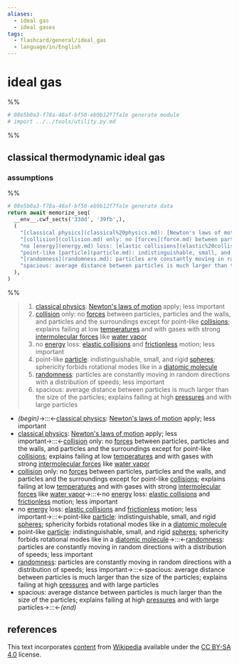 ```yaml
---
aliases:
  - ideal gas
  - ideal gases
tags:
  - flashcard/general/ideal_gas
  - language/in/English
---
```


# ideal gas

%%

```Python
# 08e5b0a3-f78a-46af-bf50-eb9b12f7fa1e generate module
# import ../../tools/utility.py.md
```

%%

## classical thermodynamic ideal gas

### assumptions

%%

```Python
# 08e5b0a3-f78a-46af-bf50-eb9b12f7fa1e generate data
return await memorize_seq(
  __env__.cwf_sects('33dd', '39fb',),
  (
    "[classical physics](classical%20physics.md): [Newton's laws of motion](Newton's%20laws%20of%20motion.md) apply; less important",
    "[collision](collision.md) only: no [forces](force.md) between particles, particles and the walls, and particles and the surroundings except for point-like [collisions](collision.md); explains failing at low [temperatures](temperature.md) and with gases with strong [intermolecular forces](intermolecular%20force.md) like [water vapor](water%20vapor.md)",
    "no [energy](energy.md) loss: [elastic collisions](elastic%20collision.md) and [frictionless](friction.md) motion; less important",
    "point-like [particle](particle.md): indistinguishable, small, and rigid [spheres](sphere.md); sphericity forbids rotational modes like in a [diatomic molecule](diatomic%20molecule.md)",
    "[randomness](randomness.md): particles are constantly moving in random directions with a distribution of speeds; less important",
    "spacious: average distance between particles is much larger than the size of the particles; explains failing at high [pressures](pressure.md) and with large particles",
  ),
)
```

%%

<!--08e5b0a3-f78a-46af-bf50-eb9b12f7fa1e generate section="33dd"--><!-- The following content is generated at 2023-12-13T23:09:10.754806+08:00. Any edits will be overridden! -->

> 1. [classical physics](classical%20physics.md): [Newton's laws of motion](Newton's%20laws%20of%20motion.md) apply; less important
> 2. [collision](collision.md) only: no [forces](force.md) between particles, particles and the walls, and particles and the surroundings except for point-like [collisions](collision.md); explains failing at low [temperatures](temperature.md) and with gases with strong [intermolecular forces](intermolecular%20force.md) like [water vapor](water%20vapor.md)
> 3. no [energy](energy.md) loss: [elastic collisions](elastic%20collision.md) and [frictionless](friction.md) motion; less important
> 4. point-like [particle](particle.md): indistinguishable, small, and rigid [spheres](sphere.md); sphericity forbids rotational modes like in a [diatomic molecule](diatomic%20molecule.md)
> 5. [randomness](randomness.md): particles are constantly moving in random directions with a distribution of speeds; less important
> 6. spacious: average distance between particles is much larger than the size of the particles; explains failing at high [pressures](pressure.md) and with large particles

<!--/08e5b0a3-f78a-46af-bf50-eb9b12f7fa1e-->

<!--08e5b0a3-f78a-46af-bf50-eb9b12f7fa1e generate section="39fb"--><!-- The following content is generated at 2024-01-04T20:17:51.883668+08:00. Any edits will be overridden! -->

- _(begin)_→:::←[classical physics](classical%20physics.md): [Newton's laws of motion](Newton's%20laws%20of%20motion.md) apply; less important <!--SR:!2024-08-28,181,310!2024-05-13,91,290-->
- [classical physics](classical%20physics.md): [Newton's laws of motion](Newton's%20laws%20of%20motion.md) apply; less important→:::←[collision](collision.md) only: no [forces](force.md) between particles, particles and the walls, and particles and the surroundings except for point-like [collisions](collision.md); explains failing at low [temperatures](temperature.md) and with gases with strong [intermolecular forces](intermolecular%20force.md) like [water vapor](water%20vapor.md) <!--SR:!2024-03-27,59,250!2024-12-27,291,330-->
- [collision](collision.md) only: no [forces](force.md) between particles, particles and the walls, and particles and the surroundings except for point-like [collisions](collision.md); explains failing at low [temperatures](temperature.md) and with gases with strong [intermolecular forces](intermolecular%20force.md) like [water vapor](water%20vapor.md)→:::←no [energy](energy.md) loss: [elastic collisions](elastic%20collision.md) and [frictionless](friction.md) motion; less important <!--SR:!2024-03-16,25,270!2024-04-21,83,270-->
- no [energy](energy.md) loss: [elastic collisions](elastic%20collision.md) and [frictionless](friction.md) motion; less important→:::←point-like [particle](particle.md): indistinguishable, small, and rigid [spheres](sphere.md); sphericity forbids rotational modes like in a [diatomic molecule](diatomic%20molecule.md) <!--SR:!2024-03-20,68,270!2024-06-25,121,270-->
- point-like [particle](particle.md): indistinguishable, small, and rigid [spheres](sphere.md); sphericity forbids rotational modes like in a [diatomic molecule](diatomic%20molecule.md)→:::←[randomness](randomness.md): particles are constantly moving in random directions with a distribution of speeds; less important <!--SR:!2024-04-03,78,270!2024-06-14,91,210-->
- [randomness](randomness.md): particles are constantly moving in random directions with a distribution of speeds; less important→:::←spacious: average distance between particles is much larger than the size of the particles; explains failing at high [pressures](pressure.md) and with large particles <!--SR:!2024-05-24,99,250!2024-05-11,101,290-->
- spacious: average distance between particles is much larger than the size of the particles; explains failing at high [pressures](pressure.md) and with large particles→:::←_(end)_ <!--SR:!2024-09-28,204,310!2024-04-28,82,250-->

<!--/08e5b0a3-f78a-46af-bf50-eb9b12f7fa1e-->

## references

This text incorporates [content](https://en.wikipedia.org/wiki/ideal_gas) from [Wikipedia](Wikipedia.md) available under the [CC BY-SA 4.0](https://creativecommons.org/licenses/by-sa/4.0/) license.
